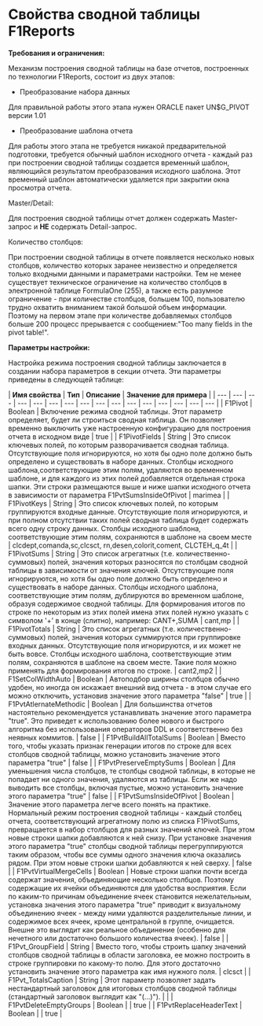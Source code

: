 # Свойства сводной таблицы F1Reports

**Требования и ограничения:**

Механизм построения сводной таблицы на базе отчетов, построенных по технологии F1Reports, состоит из двух этапов:

* Преобразование набора данных

Для правильной работы этого этапа нужен ORACLE пакет UN$G\_PIVOT версии 1.01

* Преобразование шаблона отчета

Для работы этого этапа не требуется никакой предварительной подготовки, требуется обычный шаблон исходного отчета - каждый раз при построении сводной таблицы создается временный шаблон, являющийся результатом преобразования исходного шаблона. Этот временный шаблон автоматически удаляется при закрытии окна просмотра отчета.

Master/Detail:

Для построения сводной таблицы отчет должен содержать Master-запрос и **НЕ** содержать Detail-запрос.

Количество столбцов:

При построении сводной таблицы в отчете появляется несколько новых столбцов, количество которых заранее неизвестно и определяется только входными данными и параметрами настройки. Тем не менее существует техническое ограничение на количество столбцов в электронной таблице FormulaOne \(255\), а также есть разумное ограничение - при количестве столбцов, большем 100, пользователю трудно охватить вниманием такой большой объем информации. Поэтому на первом этапе при количестве добавляемых столбцов больше 200 процесс прерывается с сообщением:"Too many fields in the pivot table!". 

**Параметры настройки:**

Настройка режима построения сводной таблицы заключается в создании набора параметров в секции отчета. Эти параметры приведены в следующей таблице:



| **Имя свойства** | **Тип** | **Описание** | **Значение для примера** |
| --- | --- | --- | --- | --- | --- | --- | --- | --- | --- | --- | --- | --- | --- | --- | --- |
| F1Pivot | Boolean | Включение режима сводной таблицы. Этот параметр определяет, будет ли строиться сводная таблица. Он позволяет временно выключить уже настроенную конфигурацию для построения отчета в исходном виде | true |
| F1PivotFields | String | Это список ключевых полей, по которым разворачивается сводная таблица. Отсутствующие поля игнорируются, но хотя бы одно поле должно быть определено и существовать в наборе данных. Столбцы исходного шаблона,соответствующие этим полям, удаляются во временном шаблоне, и для каждого из этих полей добавляется отдельная строка шапки. Эти строки размещаются выше и ниже шапки исходного отчета в зависимости от параметра F1PvtSumsInsideOfPivot | marimea |
| F1PivotKeys | String | Это список ключевых полей, по которым группируются входные данные. Отсутствующие поля игнорируются, и при полном отсутствии таких полей сводная таблица будет содержать всего одну строку данных.  Столбцы исходного шаблона, соответствующие этим полям, сохраняются в шаблоне на своем месте | clcdept,comanda,sc,clcsct, rn,desen,colorit,coment,  CLCTEH\_q\_4t |
| F1PivotSums | String | Это список агрегатных \(т.е. количественно-суммовых\) полей, значения которых разносятся по столбцам сводной таблицы в зависимости от значения ключей. Отсутствующие поля игнорируются, но хотя бы одно поле должно быть определено и существовать в наборе данных. Столбцы исходного шаблона,  соответствующие этим полям, дублируются во временном шаблоне, образуя содержимое сводной таблицы.  Для формирования итогов по строке по некоторым из этих полей имена этих полей нужно указать с символом '+' в конце \(слитно\), например: CANT+,SUMA | cant,mp |
| F1PivotTotals | String | Это список агрегатных \(т.е. количественно-суммовых\) полей, значения которых суммируются при группировке входных данных. Отсутствующие поля игнорируются, и их может не быть вовсе. Столбцы исходного шаблона, соответствующие этим полям, сохраняются в шаблоне на своем месте.  Такие поля можно применять для формирования итогов по строке. |  cant2,mp2 |
| F1SetColWidthAuto | Boolean | Автоподбор ширины столбцов обычно удобен, но иногда он искажает внешний вид отчета - в этом случае его можно отключить, установив значение этого параметра "false" |  true |
| F1PvtAtlernateMethodic | Boolean | Для большинства отчетов настоятельно рекомендуется устанавливать значение этого параметра "true". Это приведет к использованию более нового и быстрого алгоритма без использования операторов DDL и соответственно без неявных коммитов. |  false |
| F1PvtBuildAllTotalSums | Boolean | Вместо того, чтобы указать признак генерации итогов по строке для всех столбцов сводной таблицы, можно установить значение этого параметра "true" | false |
| F1PvtPreserveEmptySums | Boolean | Для уменьшения числа столбцов, те столбцы сводной таблицы, в которые не попадает ни одного значения, удаляются из таблицы. Если же надо выводить все столбцы, включая пустые, можно установить значение этого параметра "true" | false |
| F1PvtSumsInsideOfPivot | Boolean | Значение этого параметра легче всего понять на практике. Нормальный режим построения сводной таблицы - каждый столбец отчета, соответствующий агрегатному полю из списка F1PivotSums, превращается в набор столбцов для разных значений ключей.  При этом новые строки шапки добавляются к ней снизу. При установке значения этого параметра "true" столбцы сводной таблицы перегруппируются таким образом, чтобы все суммы одного значения ключа оказались рядом. При этом новые строки шапки добавляются к ней сверху. | false |
| F1PvtVirtualMergeCells | Boolean | Новые строки шапки почти всегда содержат значения, объединяющие несколько столбцов. Поэтому содержащие их ячейки объединяются для удобства восприятия. Если по каким-то причинам объединение ячеек становится нежелательным, установка значения этого параметра "true" приводит к визуальному объединению ячеек - между ними удаляются разделительные линии, и содержимое всех ячеек, кроме центральной в группе, очищается. Внешне это выглядит как реальное объединение \(особенно для нечетного или достаточно большого количества ячеек\). | false |
| F1Pvt\_GroupField | String | Вместо того, чтобы строить шапку значений столбцов сводной таблицы в области заголовка,  ее можно построить в строке группировки по какому-то полю.  Для этого достаточно установить значение этого параметра как имя нужного поля. | clcsct |
| F1Pvt\_TotalsCaption | String | Этот параметр позволяет задать нестандартный заголовок для итоговых  столбцов сводной таблицы \(стандартный заголовок выглядит как "\(...\)"\). |  |
| F1PvtDeleteEmptyGroups | Boolean |  | true |
| F1PvtReplaceHeaderText | Boolean |  | true |

